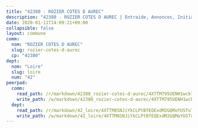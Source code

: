 ```yaml
---
title: "42380 - ROZIER COTES D AUREC"
description: "42380 - ROZIER COTES D AUREC | Entraide, Annonces, Initiatives"
date: 2020-01-11T14:09:21+09:00
collapsible: false
layout: commune
comm:
  nom: "ROZIER COTES D AUREC"
  slug: rozier-cotes-d-aurec
  cp: "42380"
dept:
  nom: "Loire"
  slug: loire
  num: "42"
peerpad:
  comm:
    read_path: /r/markdown/42380_rozier-cotes-d-aurec/4XTTM795UENH1wcb7BLjCyZCLZA5M985LFP56Vv5Gf4futers
    write_path: /w/markdown/42380_rozier-cotes-d-aurec/4XTTM795UENH1wcb7BLjCyZCLZA5M985LFP56Vv5Gf4futers-K3TgV2q4wEm5CdiG4qQe1LAd1uERQmZwN8kvws2rdV4KCv55g5KvDPRPCSzm7qGfdDuGjECGRmm3cePvJphf7mzQsRdtu6qqiCH5wzzdo84zki2SKHBVxFk6ZYz2XU7Tt7tZ1cQw
  dept:
    read_path: /r/markdown/42_loire/4XTTM8SNJiYkCLPtBfEQExdM2GQMoYUSTuTytLrQfQVaaYJeW
    write_path: /w/markdown/42_loire/4XTTM8SNJiYkCLPtBfEQExdM2GQMoYUSTuTytLrQfQVaaYJeW-K3TgUi5YJecchkttgL3M6Pu99u8hH2akRrHDb4XXZXATCvGiyzrNbe23fQbzNYiKWDR2re6vQN4Gxv5BQ2dayjGg1AqxtpHRtgi6cm74UeqjVtXM2ZJFa6mvBKTRc4s3X6tJYycN
---
```


